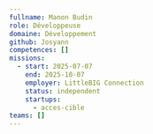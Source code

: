 ```yaml
---
fullname: Manon Budin
role: Développeuse
domaine: Développement
github: Josyann
competences: []
missions:
  - start: 2025-07-07
    end: 2025-10-07
    employer: LittleBIG Connection
    status: independent
    startups:
      - acces-cible
teams: []
---
```

